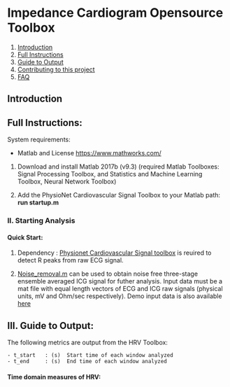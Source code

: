 # Impedance Cardiogram Opensource Toolbox

1. [Introduction](intro)
2. [Full Instructions](fullinst) 
3. [Guide to Output](output) 
4. [Contributing to this project](cont)
5. [FAQ](faq)

<a name="intro"></a>
## Introduction



<a name="fullinst"></a>
## Full Instructions: 
System requirements:

- Matlab and License    https://www.mathworks.com/

1)  Download and install Matlab 2017b (v9.3) (required Matlab Toolboxes: 
    Signal Processing Toolbox, and Statistics and Machine Learning Toolbox, 
    Neural Network Toolbox)

2)  Add the PhysioNet Cardiovascular Signal Toolbox to your
    Matlab path: **run startup.m**
    
### II. Starting Analysis

#### Quick Start: 
1) Dependency : [Physionet Cardiovascular Signal toolbox](https://github.com/cliffordlab/PhysioNet-Cardiovascular-Signal-Toolbox) is reuired to detect R peaks from raw ECG signal.

2)  [Noise_removal.m](https://github.com/cliffordlab/ICG_OSToolbox/tree/master/ICG_Noise_Removal) can be used to obtain noise free three-stage ensemble averaged ICG signal for futher analysis. Input data must be a mat file with equal length vectors of ECG and ICG raw signals (physical units, mV and Ohm/sec respectively). Demo input data is also available [here](https://github.com/cliffordlab/ICG_OSToolbox/tree/master/ICG_ECG_Demo_Data/ECG_ICG_Data)



<a name="output"></a>
## III. Guide to Output:
The following metrics are output from the HRV Toolbox:

    - t_start   : (s)  Start time of each window analyzed
    - t_end     : (s)  End time of each window analyzed

#### Time domain measures of HRV:
